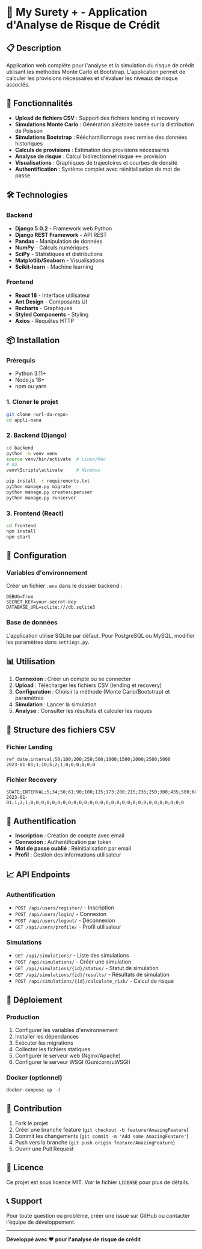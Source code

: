 # 🏦 My Surety + - Application d'Analyse de Risque de Crédit

## 📋 Description

Application web complète pour l'analyse et la simulation du risque de crédit utilisant les méthodes Monte Carlo et Bootstrap. L'application permet de calculer les provisions nécessaires et d'évaluer les niveaux de risque associés.

## 🚀 Fonctionnalités

- **Upload de fichiers CSV** : Support des fichiers lending et recovery
- **Simulations Monte Carlo** : Génération aléatoire basée sur la distribution de Poisson
- **Simulations Bootstrap** : Rééchantillonnage avec remise des données historiques
- **Calculs de provisions** : Estimation des provisions nécessaires
- **Analyse de risque** : Calcul bidirectionnel risque ↔ provision
- **Visualisations** : Graphiques de trajectoires et courbes de densité
- **Authentification** : Système complet avec réinitialisation de mot de passe

## 🛠️ Technologies

### Backend
- **Django 5.0.2** - Framework web Python
- **Django REST Framework** - API REST
- **Pandas** - Manipulation de données
- **NumPy** - Calculs numériques
- **SciPy** - Statistiques et distributions
- **Matplotlib/Seaborn** - Visualisations
- **Scikit-learn** - Machine learning

### Frontend
- **React 18** - Interface utilisateur
- **Ant Design** - Composants UI
- **Recharts** - Graphiques
- **Styled Components** - Styling
- **Axios** - Requêtes HTTP

## 📦 Installation

### Prérequis
- Python 3.11+
- Node.js 18+
- npm ou yarn

### 1. Cloner le projet
```bash
git clone <url-du-repo>
cd appli-nana
```

### 2. Backend (Django)
```bash
cd backend
python -m venv venv
source venv/bin/activate  # Linux/Mac
# ou
venv\Scripts\activate     # Windows

pip install -r requirements.txt
python manage.py migrate
python manage.py createsuperuser
python manage.py runserver
```

### 3. Frontend (React)
```bash
cd frontend
npm install
npm start
```

## 🔧 Configuration

### Variables d'environnement
Créer un fichier `.env` dans le dossier backend :
```
DEBUG=True
SECRET_KEY=your-secret-key
DATABASE_URL=sqlite:///db.sqlite3
```

### Base de données
L'application utilise SQLite par défaut. Pour PostgreSQL ou MySQL, modifier les paramètres dans `settings.py`.

## 📊 Utilisation

1. **Connexion** : Créer un compte ou se connecter
2. **Upload** : Télécharger les fichiers CSV (lending et recovery)
3. **Configuration** : Choisir la méthode (Monte Carlo/Bootstrap) et paramètres
4. **Simulation** : Lancer la simulation
5. **Analyse** : Consulter les résultats et calculer les risques

## 📁 Structure des fichiers CSV

### Fichier Lending
```
ref_date;interval;50;100;200;250;500;1000;1500;2000;2500;5000
2023-01-01;1;10;5;2;1;0;0;0;0;0;0
```

### Fichier Recovery
```
SDATE;INTERVAL;5;34;50;61;90;100;125;173;200;215;235;250;300;435;500;600;870;1000;1080;1350;1500;1624;1917;2000;2096;2390;2500;3000;4001;5000
2023-01-01;1;2;1;0;0;0;0;0;0;0;0;0;0;0;0;0;0;0;0;0;0;0;0;0;0;0;0;0;0;0;0;0
```

## 🔐 Authentification

- **Inscription** : Création de compte avec email
- **Connexion** : Authentification par token
- **Mot de passe oublié** : Réinitialisation par email
- **Profil** : Gestion des informations utilisateur

## 📈 API Endpoints

### Authentification
- `POST /api/users/register/` - Inscription
- `POST /api/users/login/` - Connexion
- `POST /api/users/logout/` - Déconnexion
- `GET /api/users/profile/` - Profil utilisateur

### Simulations
- `GET /api/simulations/` - Liste des simulations
- `POST /api/simulations/` - Créer une simulation
- `GET /api/simulations/{id}/status/` - Statut de simulation
- `GET /api/simulations/{id}/results/` - Résultats de simulation
- `POST /api/simulations/{id}/calculate_risk/` - Calcul de risque

## 🚀 Déploiement

### Production
1. Configurer les variables d'environnement
2. Installer les dépendances
3. Exécuter les migrations
4. Collecter les fichiers statiques
5. Configurer le serveur web (Nginx/Apache)
6. Configurer le serveur WSGI (Gunicorn/uWSGI)

### Docker (optionnel)
```bash
docker-compose up -d
```

## 🤝 Contribution

1. Fork le projet
2. Créer une branche feature (`git checkout -b feature/AmazingFeature`)
3. Commit les changements (`git commit -m 'Add some AmazingFeature'`)
4. Push vers la branche (`git push origin feature/AmazingFeature`)
5. Ouvrir une Pull Request

## 📝 Licence

Ce projet est sous licence MIT. Voir le fichier `LICENSE` pour plus de détails.

## 📞 Support

Pour toute question ou problème, créer une issue sur GitHub ou contacter l'équipe de développement.

---

**Développé avec ❤️ pour l'analyse de risque de crédit**